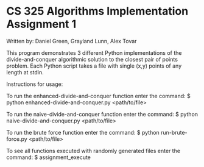 # CS 325 Algorithms Implementation Assignment 1
Written by: Daniel Green, Grayland Lunn, Alex Tovar

This program demonstrates 3 different Python implementations of the divide-and-conquer algorithmic solution to the closest pair of points problem.
Each Python script takes a file with single (x,y) points of any length at stdin.

Instructions for usage:

  To run the enhanced-divide-and-conquer function enter the command:
    $ python enhanced-divide-and-conquer.py <path/to/file>

  To run the naive-divide-and-conquer function enter the command:
    $ python naive-divide-and-conquer.py <path/to/file>

  To run the brute force function enter the command:
    $ python run-brute-force.py <path/to/file>

To see all functions executed with randomly generated files enter the command:
  $ assignment_execute
